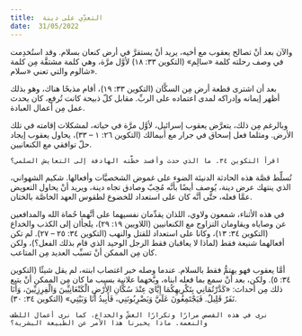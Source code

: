 ```yaml
---
title:  التعدِّي على دينة
date:  31/05/2022
---
```


والآن بعد أنْ تصالح يعقوب مع أخيه، يريد أنْ يستقرَّ في أرض كنعان بسلام. وقد استُخدِمت في وصف رحلته كلمة «سالِم» (التكوين ٣٣: ١٨) لأوَّل مرَّة، وهي كلمة مشتقَّة مِن كلمة شالوم والتي تعني «سلام».

بعد أن اشترى قطعة أرض مِن السكَّان (التكوين ٣٣: ١٩)، أقام مذبحًا هناك، وهو بذلك أظهر إيمانه وإدراكه لمدى اعتماده على الربِّ. مقابل كلّ ذبيحة كانت تُرفع، كان يحدث عمل مِن أعمال العبادة.

وبالرغم مِن ذلك، يتعرَّض يعقوب إسرائيل، لأوَّل مرَّة في حياته، لمشكلات إقامته في تلك الأرض. ومثلما فعل إسحاق في جرار مع أبيمالك (التكوين ٢٦: ١ – ٣٣)، يحاول يعقوب إيجاد حلّ توافقي مع الكنعانيين.

`اقرأ التكوين ٣٤. ما الذي حدث وأفسد خطَّته الهادفة إلى التعايش السلمي؟`

تُسلِّط قصَّة هذه الحادثة الدنيئة الضوء على غموض الشخصيَّات وأفعالها. شكيم الشهواني، الذي ينتهك عرض دينة، يُوصف أيضًا بأنَّه مُحِبّ وصادق تجاه دينة، ويريد أنْ يحاول التعويض عمَّا فعله، حتَّى أنَّه كان على استعداد للخضوع لطقوس العهد الخاصَّة بالختان.

في هذه الأثناء، شمعون ولاوي، اللذان يقدِّمان نفسيهما على أنَّهما حُماة الله والمدافعين عن وصاياه ويقاومان التزاوج مع الكنعانيين (اللاويين ١٩: ٢٩)، يلجأان إلى الكذب والخداع (التكوين ٣٤: ١٣)، وكانا على استعداد للقتل والنهب (التكوين ٣٤: ٢٥ – ٢٧). لم تكن أفعالهما شنيعة فقط (لماذا لا يعاقبان فقط الرجل الوحيد الذي قام بذلك الفعل؟)، ولكن كان مِن الممكن أنْ تسبِّب العديد مِن المتاعب.

أمَّا يعقوب فهو يهتمُّ فقط بالسلام. عندما وصله خبر اغتصاب ابنته، لم يقل شيئًا (التكوين ٣٤: ٥). ولكن، بعد أنْ سمع بما فعله ابناه، وبَّخهما علانية بسبب ما كان مِن الممكن أنْ يتبع ذلك مِن أحداث: «كَدَّرْتُمَانِي بِتَكْرِيهِكُمَا إِيَّايَ عِنْدَ سُكَّانِ الأَرْضِ الْكَنْعَانِيِّينَ وَالْفِرِزِيِّينَ، وَأَنَا نَفَرٌ قَلِيلٌ. فَيَجْتَمِعُونَ عَلَيَّ وَيَضْرِبُونَنِي، فَأَبِيدُ أَنَا وَبَيْتِي» (التكوين ٣٤: ٣٠).

`نرى في هذه القصص مرارًا وتكرارًا الغشّ والخداع، كما نرى أعمال اللطف والنعمة. ماذا يخبرنا هذا الأمر عن الطبيعة البشرية؟`